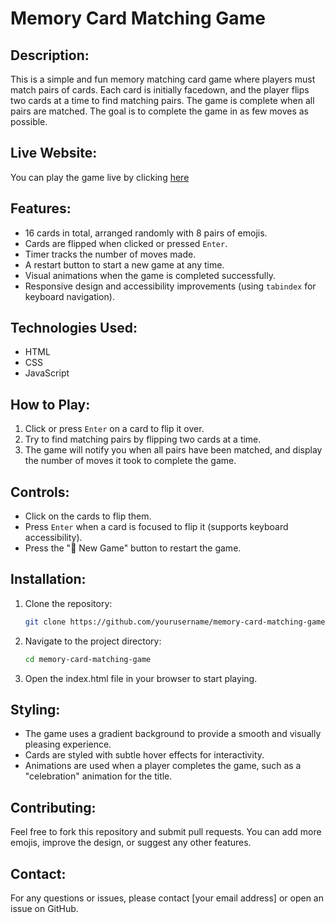 # Memory Card Matching Game

## Description:
This is a simple and fun memory matching card game where players must match pairs of cards. Each card is initially facedown, and the player flips two cards at a time to find matching pairs. The game is complete when all pairs are matched. The goal is to complete the game in as few moves as possible.

## Live Website:
You can play the game live by clicking [here](https://github.com/anushkaapoddar/MemoryCard/)

## Features:
- 16 cards in total, arranged randomly with 8 pairs of emojis.
- Cards are flipped when clicked or pressed `Enter`.
- Timer tracks the number of moves made.
- A restart button to start a new game at any time.
- Visual animations when the game is completed successfully.
- Responsive design and accessibility improvements (using `tabindex` for keyboard navigation).

## Technologies Used:
- HTML
- CSS
- JavaScript

## How to Play:
1. Click or press `Enter` on a card to flip it over.
2. Try to find matching pairs by flipping two cards at a time.
3. The game will notify you when all pairs have been matched, and display the number of moves it took to complete the game.

## Controls:
- Click on the cards to flip them.
- Press `Enter` when a card is focused to flip it (supports keyboard accessibility).
- Press the "🔄 New Game" button to restart the game.

## Installation:
1. Clone the repository:
   ```bash
   git clone https://github.com/yourusername/memory-card-matching-game.git
2. Navigate to the project directory:
    ```bash
   cd memory-card-matching-game
3. Open the index.html file in your browser to start playing.

## Styling:
- The game uses a gradient background to provide a smooth and visually pleasing experience.
- Cards are styled with subtle hover effects for interactivity.
- Animations are used when a player completes the game, such as a "celebration" animation for the title.

## Contributing:
Feel free to fork this repository and submit pull requests. You can add more emojis, improve the design, or suggest any other features.

## Contact:
For any questions or issues, please contact [your email address] or open an issue on GitHub.

